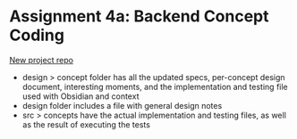 # Assignment 4a: Backend Concept Coding

[New project repo](https://github.com/laureny17/appreader-backend)

- design > concept folder has all the updated specs, per-concept design document, interesting moments, and the implementation and testing file used with Obsidian and context
- design folder includes a file with general design notes
- src > concepts have the actual implementation and testing files, as well as the result of executing the tests
